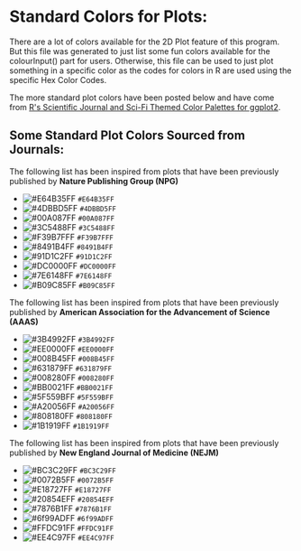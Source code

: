 # Standard Colors for Plots:

There are a lot of colors available for the 2D Plot feature of this program. But this file was generated to just list some fun colors available for the colourInput() part for users. Otherwise, this file can be used to just plot something in a specific color as the codes for colors in R are used using the specific Hex Color Codes. 

The more standard plot colors have been posted below and have come from [R's Scientific Journal and Sci-Fi Themed
Color Palettes for ggplot2](https://cran.r-project.org/web/packages/ggsci/vignettes/ggsci.html).

## Some Standard Plot Colors Sourced from Journals:

The following list has been inspired from plots that have been previously published by **Nature Publishing Group (NPG)** 

* ![#E64B35FF](https://via.placeholder.com/15/E64B35FF/00000000?text=+) `#E64B35FF`
* ![#4DBBD5FF](https://via.placeholder.com/15/4DBBD5FF/00000000?text=+) `#4DBBD5FF`
* ![#00A087FF](https://via.placeholder.com/15/00A087FF/00000000?text=+) `#00A087FF`
* ![#3C5488FF](https://via.placeholder.com/15/3C5488FF/00000000?text=+) `#3C5488FF`
* ![#F39B7FFF](https://via.placeholder.com/15/F39B7FFF/00000000?text=+) `#F39B7FFF`
* ![#8491B4FF](https://via.placeholder.com/15/8491B4FF/00000000?text=+) `#8491B4FF`
* ![#91D1C2FF](https://via.placeholder.com/15/91D1C2FF/00000000?text=+) `#91D1C2FF`
* ![#DC0000FF](https://via.placeholder.com/15/DC0000FF/00000000?text=+) `#DC0000FF`
* ![#7E6148FF](https://via.placeholder.com/15/7E6148FF/00000000?text=+) `#7E6148FF`
* ![#B09C85FF](https://via.placeholder.com/15/B09C85FF/00000000?text=+) `#B09C85FF`

The following list has been inspired from plots that have been previously published by **American Association for the Advancement of Science (AAAS)**

* ![#3B4992FF](https://via.placeholder.com/15/3B4992FF/00000000?text=+) `#3B4992FF`
* ![#EE0000FF](https://via.placeholder.com/15/EE0000FF/00000000?text=+) `#EE0000FF`
* ![#008B45FF](https://via.placeholder.com/15/008B45FF/00000000?text=+) `#008B45FF`
* ![#631879FF](https://via.placeholder.com/15/631879FF/00000000?text=+) `#631879FF`
* ![#008280FF](https://via.placeholder.com/15/008280FF/00000000?text=+) `#008280FF`
* ![#BB0021FF](https://via.placeholder.com/15/BB0021FF/00000000?text=+) `#BB0021FF`
* ![#5F559BFF](https://via.placeholder.com/15/5F559BFF/00000000?text=+) `#5F559BFF`
* ![#A20056FF](https://via.placeholder.com/15/A20056FF/00000000?text=+) `#A20056FF`
* ![#808180FF](https://via.placeholder.com/15/808180FF/00000000?text=+) `#808180FF`
* ![#1B1919FF](https://via.placeholder.com/15/1B1919FF/00000000?text=+) `#1B1919FF`

The following list has been inspired from plots that have been previously published by **New England Journal of Medicine (NEJM)**

* ![#BC3C29FF](https://via.placeholder.com/15/BC3C29FF/00000000?text=+) `#BC3C29FF`
* ![#0072B5FF](https://via.placeholder.com/15/0072B5FF/00000000?text=+) `#0072B5FF`
* ![#E18727FF](https://via.placeholder.com/15/E18727FF/00000000?text=+) `#E18727FF`
* ![#20854EFF](https://via.placeholder.com/15/20854EFF/00000000?text=+) `#20854EFF`
* ![#7876B1FF](https://via.placeholder.com/15/7876B1FF/00000000?text=+) `#7876B1FF`
* ![#6f99ADFF](https://via.placeholder.com/15/6f99ADFF/00000000?text=+) `#6f99ADFF`
* ![#FFDC91FF](https://via.placeholder.com/15/FFDC91FF/00000000?text=+) `#FFDC91FF`
* ![#EE4C97FF](https://via.placeholder.com/15/EE4C97FF/00000000?text=+) `#EE4C97FF`
